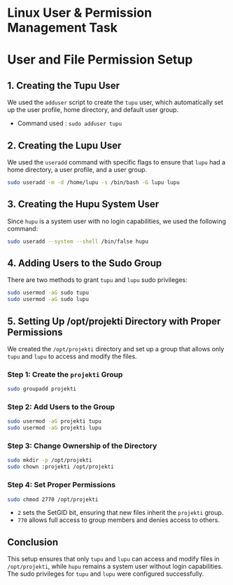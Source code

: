 # Linux User & Permission Management Task  


# User and File Permission Setup


## 1. Creating the Tupu User
We used the `adduser` script to create the `tupu` user, which automatically set up the user profile, home directory, and default user group.
- Command used : `sudo adduser tupu`

## 2. Creating the Lupu User
We used the `useradd` command with specific flags to ensure that `lupu` had a home directory, a user profile, and a user group.
```bash
sudo useradd -m -d /home/lupu -s /bin/bash -G lupu lupu
```

## 3. Creating the Hupu System User
Since `hupu` is a system user with no login capabilities, we used the following command:
```bash
sudo useradd --system --shell /bin/false hupu
```

## 4. Adding Users to the Sudo Group
There are two methods to grant `tupu` and `lupu` sudo privileges:

```bash
sudo usermod -aG sudo tupu
sudo usermod -aG sudo lupu
```

## 5. Setting Up /opt/projekti Directory with Proper Permissions
We created the `/opt/projekti` directory and set up a group that allows only `tupu` and `lupu` to access and modify the files.

### Step 1: Create the `projekti` Group
```bash
sudo groupadd projekti
```

### Step 2: Add Users to the Group
```bash
sudo usermod -aG projekti tupu
sudo usermod -aG projekti lupu
```

### Step 3: Change Ownership of the Directory
```bash
sudo mkdir -p /opt/projekti
sudo chown :projekti /opt/projekti
```

### Step 4: Set Proper Permissions
```bash
sudo chmod 2770 /opt/projekti
```
- `2` sets the SetGID bit, ensuring that new files inherit the `projekti` group.
- `770` allows full access to group members and denies access to others.

## Conclusion
This setup ensures that only `tupu` and `lupu` can access and modify files in `/opt/projekti`, while `hupu` remains a system user without login capabilities. The sudo privileges for `tupu` and `lupu` were configured successfully.

